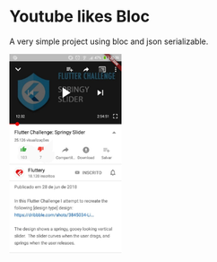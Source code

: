 # Youtube likes Bloc
A very simple project using bloc and json serializable.

<img src="static/1.jpg" width="200">